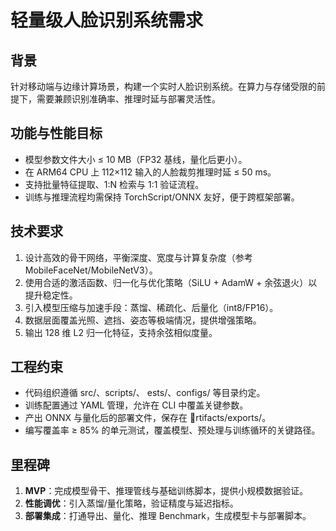 ﻿# 轻量级人脸识别系统需求

## 背景
针对移动端与边缘计算场景，构建一个实时人脸识别系统。在算力与存储受限的前提下，需要兼顾识别准确率、推理时延与部署灵活性。

## 功能与性能目标
- 模型参数文件大小 ≤ 10 MB（FP32 基线，量化后更小）。
- 在 ARM64 CPU 上 112×112 输入的人脸裁剪推理时延 ≤ 50 ms。
- 支持批量特征提取、1:N 检索与 1:1 验证流程。
- 训练与推理流程均需保持 TorchScript/ONNX 友好，便于跨框架部署。

## 技术要求
1. 设计高效的骨干网络，平衡深度、宽度与计算复杂度（参考 MobileFaceNet/MobileNetV3）。
2. 使用合适的激活函数、归一化与优化策略（SiLU + AdamW + 余弦退火）以提升稳定性。
3. 引入模型压缩与加速手段：蒸馏、稀疏化、后量化（int8/FP16）。
4. 数据层面覆盖光照、遮挡、姿态等极端情况，提供增强策略。
5. 输出 128 维 L2 归一化特征，支持余弦相似度量。

## 工程约束
- 代码组织遵循 src/、scripts/、	ests/、configs/ 等目录约定。
- 训练配置通过 YAML 管理，允许在 CLI 中覆盖关键参数。
- 产出 ONNX 与量化后的部署文件，保存在 rtifacts/exports/。
- 编写覆盖率 ≥ 85% 的单元测试，覆盖模型、预处理与训练循环的关键路径。

## 里程碑
1. **MVP**：完成模型骨干、推理管线与基础训练脚本，提供小规模数据验证。
2. **性能调优**：引入蒸馏/量化策略，验证精度与延迟指标。
3. **部署集成**：打通导出、量化、推理 Benchmark，生成模型卡与部署脚本。
